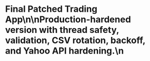 # Final Patched Trading App\n\nProduction-hardened version with thread safety, validation, CSV rotation, backoff, and Yahoo API hardening.\n